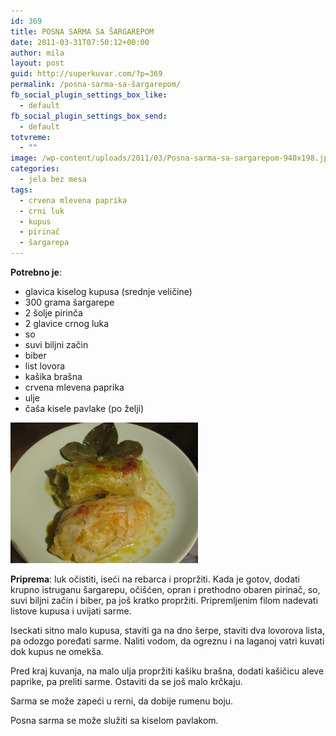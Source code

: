 ```yaml
---
id: 369
title: POSNA SARMA SA ŠARGAREPOM
date: 2011-03-31T07:50:12+00:00
author: mila
layout: post
guid: http://superkuvar.com/?p=369
permalink: /posna-sarma-sa-šargarepom/
fb_social_plugin_settings_box_like:
  - default
fb_social_plugin_settings_box_send:
  - default
totvreme:
  - ""
image: /wp-content/uploads/2011/03/Posna-sarma-sa-sargarepom-940x198.jpg
categories:
  - jela bez mesa
tags:
  - crvena mlevena paprika
  - crni luk
  - kupus
  - pirinač
  - šargarepa
---
```

**Potrebno je**:

  * glavica kiselog kupusa (srednje veličine)
  * 300 grama šargarepe
  * 2 šolje pirinča
  * 2 glavice crnog luka
  * so
  * suvi biljni začin
  * biber
  * list lovora
  * kašika brašna
  * crvena mlevena paprika
  * ulje
  * čaša kisele pavlake (po želji)

<img class="alignnone size-medium wp-image-4795" title="Posna sarma sa sargarepom" src="/wp-content/uploads/2011/03/Posna-sarma-sa-sargarepom-1024x768.jpg" alt="" width="300" height="225" /> 

**Priprema**: luk očistiti, iseći na rebarca i propržiti. Kada je gotov, dodati krupno istruganu šargarepu, očišćen, opran i prethodno obaren pirinač, so, suvi biljni začin i biber, pa još kratko propržiti. Pripremljenim filom nadevati listove kupusa i uvijati sarme.

Iseckati sitno malo kupusa, staviti ga na dno šerpe, staviti dva lovorova lista, pa odozgo poređati sarme. Naliti vodom, da ogreznu i na laganoj vatri kuvati dok kupus ne omekša.

Pred kraj kuvanja, na malo ulja propržiti kašiku brašna, dodati kašičicu aleve paprike, pa preliti sarme. Ostaviti da se još malo krčkaju.

Sarma se može zapeći u rerni, da dobije rumenu boju.

Posna sarma se može služiti sa kiselom pavlakom.